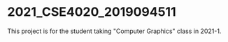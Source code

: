 # 2021_CSE4020_2019094511

This project is for the student taking "Computer Graphics" class in 2021-1.
